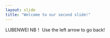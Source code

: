 ```yaml
---
layout: slide
title: "Welcome to our second slide!"
---
```

LUBENWEI NB！
Use the left arrow to go back!
